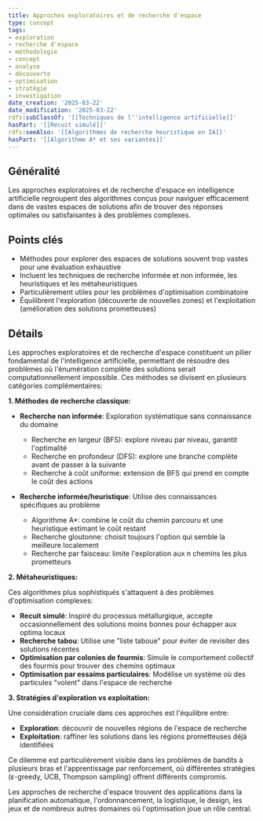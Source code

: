 ```yaml
---
title: Approches exploratoires et de recherche d'espace
type: concept
tags:
- exploration
- recherche d'espace
- méthodologie
- concept
- analyse
- découverte
- optimisation
- stratégie
- investigation
date_creation: '2025-03-22'
date_modification: '2025-03-22'
rdfs:subClassOf: '[[Techniques de l''intelligence artificielle]]'
hasPart: '[[Recuit simulé]]'
rdfs:seeAlso: '[[Algorithmes de recherche heuristique en IA]]'
hasPart: '[[Algorithme A* et ses variantes]]'
---
```


## Généralité

Les approches exploratoires et de recherche d'espace en intelligence artificielle regroupent des algorithmes conçus pour naviguer efficacement dans de vastes espaces de solutions afin de trouver des réponses optimales ou satisfaisantes à des problèmes complexes.

## Points clés

- Méthodes pour explorer des espaces de solutions souvent trop vastes pour une évaluation exhaustive
- Incluent les techniques de recherche informée et non informée, les heuristiques et les métaheuristiques
- Particulièrement utiles pour les problèmes d'optimisation combinatoire
- Équilibrent l'exploration (découverte de nouvelles zones) et l'exploitation (amélioration des solutions prometteuses)

## Détails

Les approches exploratoires et de recherche d'espace constituent un pilier fondamental de l'intelligence artificielle, permettant de résoudre des problèmes où l'énumération complète des solutions serait computationnellement impossible. Ces méthodes se divisent en plusieurs catégories complémentaires:

**1. Méthodes de recherche classique:**

- **Recherche non informée**: Exploration systématique sans connaissance du domaine
  - Recherche en largeur (BFS): explore niveau par niveau, garantit l'optimalité
  - Recherche en profondeur (DFS): explore une branche complète avant de passer à la suivante
  - Recherche à coût uniforme: extension de BFS qui prend en compte le coût des actions

- **Recherche informée/heuristique**: Utilise des connaissances spécifiques au problème
  - Algorithme A*: combine le coût du chemin parcouru et une heuristique estimant le coût restant
  - Recherche gloutonne: choisit toujours l'option qui semble la meilleure localement
  - Recherche par faisceau: limite l'exploration aux n chemins les plus prometteurs

**2. Métaheuristiques:**

Ces algorithmes plus sophistiqués s'attaquent à des problèmes d'optimisation complexes:

- **Recuit simulé**: Inspiré du processus métallurgique, accepte occasionnellement des solutions moins bonnes pour échapper aux optima locaux
- **Recherche tabou**: Utilise une "liste taboue" pour éviter de revisiter des solutions récentes
- **Optimisation par colonies de fourmis**: Simule le comportement collectif des fourmis pour trouver des chemins optimaux
- **Optimisation par essaims particulaires**: Modélise un système où des particules "volent" dans l'espace de recherche

**3. Stratégies d'exploration vs exploitation:**

Une considération cruciale dans ces approches est l'équilibre entre:
- **Exploration**: découvrir de nouvelles régions de l'espace de recherche
- **Exploitation**: raffiner les solutions dans les régions prometteuses déjà identifiées

Ce dilemme est particulièrement visible dans les problèmes de bandits à plusieurs bras et l'apprentissage par renforcement, où différentes stratégies (ε-greedy, UCB, Thompson sampling) offrent différents compromis.

Les approches de recherche d'espace trouvent des applications dans la planification automatique, l'ordonnancement, la logistique, le design, les jeux et de nombreux autres domaines où l'optimisation joue un rôle central.
